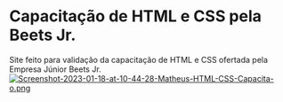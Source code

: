 # Capacitação de HTML e CSS pela Beets Jr.
Site feito para validação da capacitação de HTML e CSS ofertada pela Empresa Júnior Beets Jr.
[![Screenshot-2023-01-18-at-10-44-28-Matheus-HTML-CSS-Capacita-o.png](https://i.postimg.cc/50DBVpY9/Screenshot-2023-01-18-at-10-44-28-Matheus-HTML-CSS-Capacita-o.png)](https://postimg.cc/34C4jXFz)
